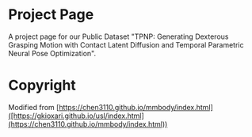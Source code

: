# Project Page

A project page for our Public Dataset "TPNP: Generating Dexterous Grasping Motion with Contact Latent Diffusion and Temporal Parametric Neural Pose Optimization".

# Copyright

Modified from [https://chen3110.github.io/mmbody/index.html]([https://gkioxari.github.io/usl/index.html](https://chen3110.github.io/mmbody/index.html))
